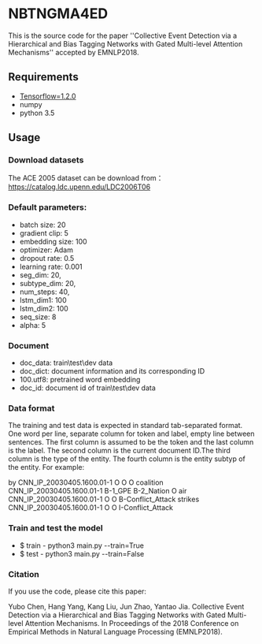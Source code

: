 # NBTNGMA4ED
This is the source code for the paper ''Collective Event Detection via a Hierarchical and Bias Tagging Networks with Gated Multi-level Attention Mechanisms'' accepted by EMNLP2018.

## Requirements
- [Tensorflow=1.2.0](https://github.com/tensorflow/tensorflow)
- numpy
- python 3.5

## Usage
### Download datasets
The ACE 2005 dataset can be download from：https://catalog.ldc.upenn.edu/LDC2006T06
 
### Default parameters:
- batch size: 20
- gradient clip: 5
- embedding size: 100
- optimizer: Adam
- dropout rate: 0.5
- learning rate: 0.001
- seg_dim:     20,
- subtype_dim: 20,
- num_steps:   40,
- lstm_dim1:    100
- lstm_dim2:    100
- seq_size:    8
- alpha:       5

### Document 
- doc_data: train\test\dev data
- doc_dict: document information and its corresponding ID
- 100.utf8: pretrained word embedding
- doc_id:   document id of train\test\dev data 

### Data format
The training and test data is expected in standard tab-separated format. One word per line, separate column for token and label, empty line between sentences.
The first column is assumed to be the token and the last column is the label. The second column is the current document ID.The third column is the type of the entity. The fourth column is the entity subtyp of the entity. For example:

by		CNN_IP_20030405.1600.01-1		O		O		O
coalition		CNN_IP_20030405.1600.01-1		B-1_GPE		B-2_Nation		O
air		CNN_IP_20030405.1600.01-1		O		O		B-Conflict_Attack
strikes		CNN_IP_20030405.1600.01-1		O		O		I-Conflict_Attack



### Train and test the model
- $ train - python3 main.py --train=True
- $ test - python3 main.py --train=False

### Citation
If you use the code, please cite this paper:

Yubo Chen, Hang Yang, Kang Liu, Jun Zhao, Yantao Jia. Collective Event Detection via a Hierarchical and Bias Tagging Networks with Gated Multi-level Attention Mechanisms. In Proceedings of the 2018 Conference on Empirical Methods in Natural Language Processing (EMNLP2018).


